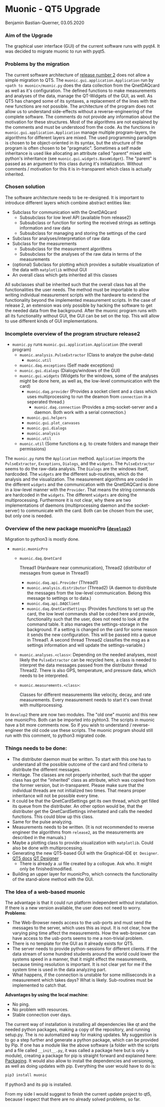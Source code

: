 # Muonic - QT5 Upgrade

Benjamin Bastian-Querner, 03.05.2020 

### Aim of the Upgrade

The graphical user interface (GUI) of the current software runs with pyqt4. It was decided to migrate muonic to run with pyqt5.

### Problems by the migration

The current software architecture of [release number 2](https://github.com/CosmicLabDESY/muonic/tree/release2/) does not allow a simple migration to QT5. The ``muonic.gui.application.Application`` run by ``<path to muonic>/muonic.py`` does the data collection from the QnetDAQcard as well as it's configuration. The defined functions to make measurements and analyses of the data, manage the QT-Widgets of the GUI, as well. As QT5 has changed some of its syntaxes, a replacement of the lines with the new functions are not possible. The architecture of the program does not allow us to understand side-effects without a reverse-engineering of the complete software.  The comments do not provide any information about the motivation for these structures. Most of the algorithms are not explained by the comments and must be understood from the code. As the functions in ``muonic.gui.application.Application`` manage multiple program-layers, the algorithms for different layers are mixed. The used programming paradigm is chosen to be object-oriented in its syntax, but the structure of the program is often chosen to be "pragmatic". Sometimes a self made inheritance is used like allocating an attribute called "parent" mixed with python's inheritance (see ``muonic.gui.widgets.BaseWidget``). The "parent" is passed as an argument to this class during it's initialization. Without comments / motivation for this it is in-transparent which class is actually inherited.

### Chosen solution

The software architecture needs to be re-designed. It is important to introduce different layers which combine abstract entities like:

* Subclass for communication with the QnetDAQcard
  * Subsubclass for low level API (available from release2)
  * Subsubclass or function for sorting the received strings as settings information and raw data 
  * Subsubclass for managing and storing the settings of the card
* Subclass for analyses/interpretation of raw data 
* Subclass for the measurements
  * Subsubclass for the measurement algorithms
  * Subsubclass for the analyses of the raw data in terms of the measurements
* (optional) Subclass for plotting which provides a suitable visualization of the data with ``matplotlib`` without GUI
* An overall class which gets inherited all this classes 

All subclasses shall be inherited such that the overall class has all the functionalities the user needs. The method must be importable to allow writing individual measurement scripts with the hardware to extend the functionality beyond the implemented measurement scripts. In the case of release 2, an extension was only possible by hacking the software to get the needed data from the background. 
After the muonic program runs with all its functionality without GUI, the GUI can be set on the top. This will allow to use different kinds of GUI implementations.

### Incomplete overview of the program structure release2

* ``muonic.py`` runs ``muonic.gui.application.Application`` (the overall program)
  * ``muonic.analysis.PulseExtractor`` (Class to analyze the pulse-data)
    * ``muonic.util``
  * ``muonic.daq.exceptions`` (Self made exceptions)
  * ``muonic.gui.dialogs`` (Dialogs/windows of the GUI)
  * ``muonic.gui.widgets`` (Widgets for the windows, some of the analyses might be done here, as well as, the low-level communication with the card)
    * ``muonic.daq.provider`` (Provides a socket client and a class which uses multiprocessing to run the deamon from ``connection`` in a seperated thread.)
      * ``muonic.daq.connection`` (Provides a zmq-socket-server and a daemon. Both work with a serial connection.)
    * ``muonic.gui.helpers`` 
    * ``muonic.gui.plot_canvases``
    * ``muonic.gui.dialogs``
    * ``muonic.analysis``
    * ``muonic.util`` 
  * ``muonic.util`` (Some functions e.g. to create folders and manage their permissions)

The ``muonic.py`` runs the ``Application`` method. ``Application`` imports the ``PulseExtractor``, ``Exceptions``, ``Dialogs``, and the ``widgets``. The ``PulseExtractor`` seems to do the raw-data analysis. The ``Dialogs`` are the windows itself, hardcoded. The ``widgets`` are the different sub-routines, which do the analysis and the visualization. The measurement algorithms are coded in the different ``widgets`` and the communication with the QnetDAQCard is done in a low-level manner with the ``Provider``. That means the string commands are hardcoded in the ``widgets``. The different ``widgets`` are doing the multiprocessing.
Furthermore it is not clear, why there are two implementations of daemons (multiprocessing daemon and the socket-server) to communicate with the card. Both can be chosen from the user, but only one is needed.

### Overview of the new package muonicPro ([``develop2``](https://github.com/CosmicLabDESY/muonic/tree/develop2))

Migration to python3 is mostly done.

- ``muonic.muonicPro``

  - ``muonic.daq.QnetCard``

    Thread1 (Hardware near communication), Thread2 (distributor of messages from queue in Thread1)

    - ``muonic.daq.api.Provider``  (Thread1)
    - ``muonic.analysis.distributor`` (Thread2) (A daemon to distribute the messages from the low-level communication. Belong this message to settings or to data.) 
    - ``muonic.daq.api.DAQClient``
    - ``muonic.daq.QnetCardSettings`` (Provides functions to set up the card, the low level commands shall be coded here and provide, functionality such that the user, does not need to look at the command table. It also manages the settings-storage in the background. If a setting is changed on the card for some reason it sends the new configuration. This will be passed into a queue in Thread1. A second thread Thread2 classifies the msg as a settings information and will update the settings-variable.)

  - ``muonic.analyses.<class>``:
    Depending on the needed analyses, most likely the ``PulseExtractor`` can be recycled here, a class is needed to interpret the data messages passed from the distributor thread Thread2. There is also GPS, temperature, and pressure data, which needs to be interpreted.

  - ``muonic.measurements.<class>``:

    Classes for different measurements like velocity, decay, and rate measurements. Every measurement needs to start it's own threat with multiprocessing.

In ``develop2`` there are now two modules. The "old one" muonic and this new one muonicPro. Both can be imported into pyhton3. The scripts in muonic have a bit more comments now. So if you wish to understand / reverse-engineer the old code use these scripts. The muonic program should still run with this comment, to python3 migrated code.

### Things needs to be done:

- The distributer daemon must be written. To start with this one has to understand all the possible outcome of the card and find criteria to distribute the different messages. 
- Heritage. The classes are not properly inherited, such that the upper class has got the "inherited" class as attribute, which was copied from the former version, but in-transparent. Please make sure that the individual threads are not initialized two times. That means proper inheritance will not be possible every time.
- It could be that the QnetCardSettings get its own thread, which get filled its queue from the distributer. An other option would be, that the distributer get the QnetCardSettings inheritated and calls the needed functions. This could blow up this class.
- Same for the pulse analyzing.
- Measurements needs to be written. (It is not recommended to reverse engineer the algorithms from ``release2``, as the measurements are described in the manuals.)
- Maybe a plotting class to provide visualization with ``matplotlib``. Could also be done with multiprocessing.
- Generating the new QT5-based GUI with the Graphical-IDE ``Qt Designer``. 
  [QT5 docs](https://doc.qt.io/qt-5/qtgui-index.html) [QT Designer](https://doc.qt.io/qt-5/qtdesigner-manual.html)
  - There is already a .ui file created by a collogue. Ask who. It might only be finished/modified.
- Building an upper layer for muonicPro, which connects the functionality of the stand-alone method with the GUI.

### The Idea of a web-based muonic

The advantage is that it could run platform independent without installation. If there is a new version available, the user does not need to worry. 
**Problems**:

- The Web-Browser needs access to the usb-ports and must send the messages to the server, which uses this as input. It is not clear, how the varying ping time affect the measurements. How the web-browser can have access to the usb-ports seems to me a non-trivial problem.
- There is no template for the GUI as it already exists for QT5.
- The server needs to provide python-sessions for different clients. If the data stream of some hundred students around the world could lower the systems speed in a manner, that it might effect the measurements, because timing resolution is important. It is not clear yet for me if the system time is used in the data analyzing part.
- What happens, if the connection is unstable for some milliseconds in a measurement which takes days? What is likely. Sub-routines must be implemented to catch that.

**Advantages by using the local machine**:

- No ping.
- No problem with resources.
- Stable connection over days.

The current way of installation is installing all dependencies like qt and the needed python packages, making a copy of the repository, and running setup.py. The is no automatized way for making updates. 
My suggestion is to go a step further and generate a python package, which can be provided by Pip. If one has a module like the above software (a folder with the scripts and a file called ``__init__.py``, it was called a package here but is only a module), creating a package for pip is straight forward  and explained here: [Packaging](https://packaging.python.org/).
It would also allow to install the dependencies and versioning, as well as doing updates with pip.
Everything the user would have to do is:

```python
pip3 install muonic
```

If python3 and its pip is installed. 

From my side I would suggest to finish the current update project to qt5, because I expect that there are no already solved problems, so far.